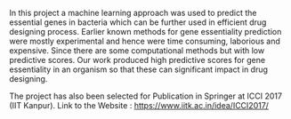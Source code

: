 In this project a machine learning approach was used to predict the essential genes in bacteria which can be further used in efficient drug designing process. Earlier known methods for gene essentiality prediction were mostly experimental and hence were time consuming, laborious and expensive. Since there are some computational methods but with low predictive scores. Our work produced high predictive scores for gene essentiality in an organism so that these can significant impact in drug designing.

The project has also been selected for Publication in Springer at ICCI 2017 (IIT Kanpur). Link to the Website : https://www.iitk.ac.in/idea/ICCI2017/
